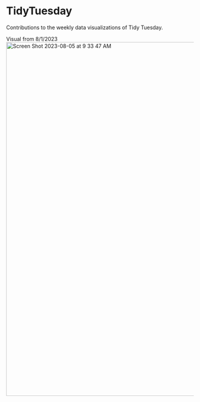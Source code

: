 # TidyTuesday
Contributions to the weekly data visualizations of Tidy Tuesday.

Visual from 8/1/2023
<img width="952" alt="Screen Shot 2023-08-05 at 9 33 47 AM" src="https://github.com/pdority/TidyTuesday/assets/130414977/4345ebcf-c0ab-441e-82c3-9573d5220677">
